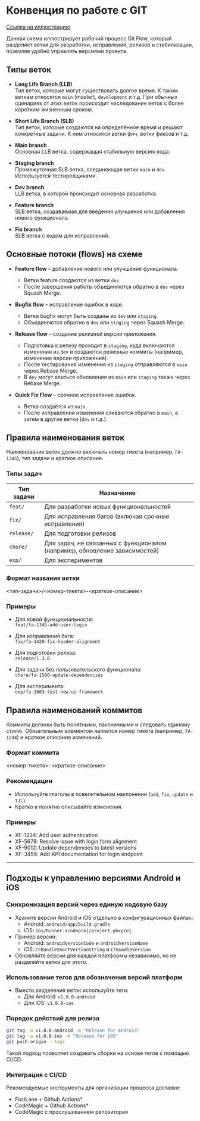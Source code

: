 # Конвенция по работе с GIT

[Ссылка на иллюстрацию](https://excalidraw.com/#json=f1Z9urUDq8WMhVuz0y_5F,25y91aNTGg1Q3TAirIQOKA)

Данная схема иллюстрирует рабочий процесс Git Flow, который разделяет ветки для разработки, исправлений, релизов и стабилизации, позволяя удобно управлять версиями проекта.

## Типы веток

- **Long Life Branch (LLB)**  
  Тип веток, которые могут существовать долгое время. К таким веткам относятся `main` (master), `development` и т.д. При обычных сценариях от этих веток происходит наследование веток с более коротким жизненным сроком.

- **Short Life Branch (SLB)**  
  Тип веток, которые создаются на определённое время и решают конкретные задачи. К ним относятся ветки фич, ветки фиксов и т.д.

- **Main branch**  
  Основная LLB ветка, содержащая стабильную версию кода.

- **Staging branch**  
  Промежуточная SLB ветка, соединяющая ветки `main` и `dev`. Используется тестировщиками.

- **Dev branch**  
  LLB ветка, в которой происходит основная разработка.

- **Feature branch**  
  SLB ветка, создаваемая для введения улучшения или добавления нового функционала.

- **Fix branch**  
  SLB ветка с кодом для исправлений.

## Основные потоки (flows) на схеме

- **Feature flow** – добавление нового или улучшение функционала.  
  - Ветки feature создаются из ветки `dev`.  
  - После завершения работы объединяются обратно в `dev` через Squash Merge.

- **Bugfix flow** – исправление ошибок в коде.  
  - Ветки bugfix могут быть созданы из `dev` или `staging`.  
  - Объединяются обратно в `dev` или `staging` через Squash Merge.

- **Release flow** – создание релизной версии приложения.  
  - Подготовка к релизу проходит в `staging`, куда включаются изменения из `dev` и создаются релизные коммиты (например, изменение версии приложения).  
  - После тестирования изменения из `staging` отправляются в `main` через Rebase Merge.  
  - В `dev` могут влиться обновления из `main` или `staging` также через Rebase Merge.

- **Quick Fix Flow** – срочное исправление ошибок.  
    - Ветка создаётся из `main`.  
    - После исправления изменения сливаются обратно в `main`, а затем в другие ветки (`dev` и т.д.).

## Правила наименования веток

Наименование веток должно включать номер тикета (например, `FA-1345`), тип задачи и краткое описание.

### Типы задач

| Тип задачи | Назначение                              |
|------------|---------------------------------------|
| `feat/`    | Для разработки новых функциональностей|
| `fix/`     | Для исправления багов (включая срочные исправления) |
| `release/` | Для подготовки релизов                 |
| `chore/`   | Для задач, не связанных с функционалом (например, обновление зависимостей) |
| `exp/`     | Для экспериментов                     |

### Формат названия ветки

<тип-задачи>/<номер-тикета>-<краткое-описание>


### Примеры

- Для новой функциональности:  
  `feat/fa-1345-add-user-login`

- Для исправления бага:  
  `fix/fa-1420-fix-header-alignment`

- Для подготовки релиза:  
  `release/1.3.0`

- Для задачи без пользовательского функционала:  
  `chore/fa-1500-update-dependencies`

- Для эксперимента:  
  `exp/fa-1603-test-new-ui-framework`

## Правила наименований коммитов

Коммиты должны быть понятными, лаконичными и следовать единому стилю. Обязательным элементом является номер тикета (например, `FA-1234`) и краткое описание изменений.

### Формат коммита

<номер-тикета>: <краткое-описание>


### Рекомендации

- Используйте глаголы в повелительном наклонении (`add`, `fix`, `update` и т.п.).
- Кратко и понятно описывайте изменения.

### Примеры

* XF-1234: Add user authentication
* XF-5678: Resolve issue with login form alignment
* XF-9012: Update dependencies to latest versions
* XF-3456: Add API documentation for login endpoint


---

## Подходы к управлению версиями Android и iOS

### Синхронизация версий через единую кодовую базу

- Храните версии Android и iOS отдельно в конфигурационных файлах:
  - Android: `android/app/build.gradle`
  - iOS: `ios/Runner.xcodeproj/project.pbxproj`
- Пример версий:
  - Android: `androidVersionCode` и `androidVersionName`
  - iOS: `CFBundleShortVersionString` и `CFBundleVersion`
- Обновляйте версии для каждой платформы независимо, но не разделяйте ветки для этого.

### Использование тегов для обозначения версий платформ

- Вместо разделения веток используйте теги:
  - Для Android: `v1.0.0-android`
  - Для iOS: `v1.0.0-ios`

### Порядок действий для релиза

```bash
git tag -a v1.0.0-android -m "Release for Android"
git tag -a v1.0.0-ios -m "Release for iOS"
git push origin --tags
```

Такой подход позволяет создавать сборки на основе тегов с помощью CI/CD.

### Интеграция с CI/CD

Рекомендуемые инструменты для организации процесса доставки:

* FastLane + Github Actions* 
* CodeMagic + Github Actions* 
* CodeMagic с прослушиванием репозитория